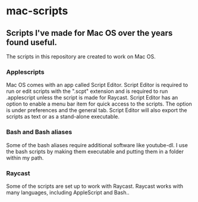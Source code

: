 # mac-scripts

## Scripts I've made for Mac OS over the years found useful.

The scripts in this repository are created to work on Mac OS.

### Applescripts
Mac OS comes with an app called Script Editor. Script Editor is required to run or edit scripts with the ".scpt" extension and is required to run .applescript unless the script is made for Raycast. Script Editor has an option to enable a menu bar item for quick access to the scripts. The option is under preferences and the general tab. Script Editor will also export the scripts as text or as a stand-alone executable.

### Bash and Bash aliases
Some of the bash aliases require additional software like youtube-dl. I use the bash scripts by making them executable and putting them in a folder within my path.

### Raycast
Some of the scripts are set up to work with Raycast. Raycast works with many languages, including AppleScript and Bash..

